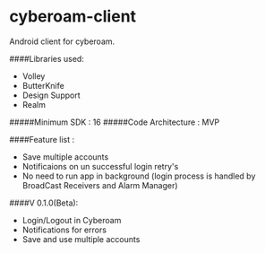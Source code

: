 # cyberoam-client
Android client for cyberoam.

####Libraries used:
* Volley
* ButterKnife
* Design Support
* Realm

#####Minimum SDK : 16
#####Code Architecture : MVP

####Feature list :
* Save multiple accounts
* Notificaions on un successful login retry's
* No need to run app in background (login process is handled by BroadCast Receivers and Alarm Manager)


####V 0.1.0(Beta):
* Login/Logout in Cyberoam
* Notifications for errors
* Save and use multiple accounts


